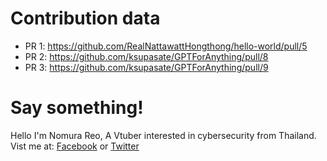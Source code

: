 # Contribution data

- PR 1: https://github.com/RealNattawattHongthong/hello-world/pull/5
- PR 2: https://github.com/ksupasate/GPTForAnything/pull/8
- PR 3: https://github.com/ksupasate/GPTForAnything/pull/9

# Say something!

Hello I'm Nomura Reo, A Vtuber interested in cybersecurity from Thailand.
Vist me at: [Facebook](https://www.facebook.com/nomurareo) or [Twitter](https://twitter.com/nomura_reo)
